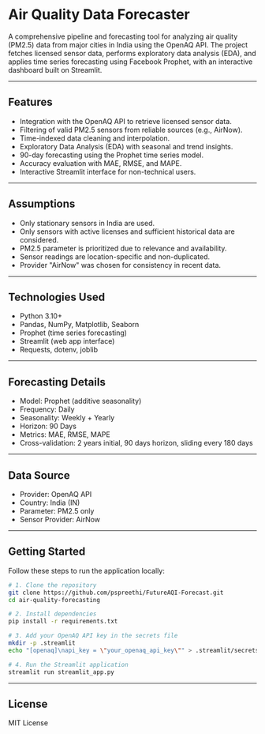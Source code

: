 # Air Quality Data Forecaster

A comprehensive pipeline and forecasting tool for analyzing air quality (PM2.5) data from major cities in India using the OpenAQ API. The project fetches licensed sensor data, performs exploratory data analysis (EDA), and applies time series forecasting using Facebook Prophet, with an interactive dashboard built on Streamlit.

---

## Features

- Integration with the OpenAQ API to retrieve licensed sensor data.
- Filtering of valid PM2.5 sensors from reliable sources (e.g., AirNow).
- Time-indexed data cleaning and interpolation.
- Exploratory Data Analysis (EDA) with seasonal and trend insights.
- 90-day forecasting using the Prophet time series model.
- Accuracy evaluation with MAE, RMSE, and MAPE.
- Interactive Streamlit interface for non-technical users.

---
## Assumptions

- Only stationary sensors in India are used.
- Only sensors with active licenses and sufficient historical data are considered.
- PM2.5 parameter is prioritized due to relevance and availability.
- Sensor readings are location-specific and non-duplicated.
- Provider "AirNow" was chosen for consistency in recent data.

---

## Technologies Used

- Python 3.10+
- Pandas, NumPy, Matplotlib, Seaborn
- Prophet (time series forecasting)
- Streamlit (web app interface)
- Requests, dotenv, joblib

---
## Forecasting Details
- Model: Prophet (additive seasonality)
- Frequency: Daily
- Seasonality: Weekly + Yearly
- Horizon: 90 Days
- Metrics: MAE, RMSE, MAPE
- Cross-validation: 2 years initial, 90 days horizon, sliding every 180 days

---
## Data Source

- Provider: OpenAQ API
- Country: India (IN)
- Parameter: PM2.5 only
- Sensor Provider: AirNow

---
## Getting Started

Follow these steps to run the application locally:

```bash
# 1. Clone the repository
git clone https://github.com/pspreethi/FutureAQI-Forecast.git
cd air-quality-forecasting

# 2. Install dependencies
pip install -r requirements.txt

# 3. Add your OpenAQ API key in the secrets file
mkdir -p .streamlit
echo "[openaq]\napi_key = \"your_openaq_api_key\"" > .streamlit/secrets.toml

# 4. Run the Streamlit application
streamlit run streamlit_app.py
```
---
## License

MIT License


